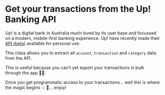 # Get your transactions from the Up! Banking API

Up! is a digital bank in Australia much loved by its user base and focussed on a modern, mobile-first banking experience. Up! have recently made their [API (beta)](https://developer.up.com.au/#welcome) available for personal use.

This class allows you to extract all `account`, `transaction` and `category` data from the API. 

This is useful because you can't yet export your transactions in bulk through the app :man_facepalming:.

Once you get programmatic access to your transactions... well this is where the magic begins :boom: :tada:... enjoy!
